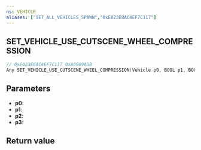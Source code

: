 ```yaml
---
ns: VEHICLE
aliases: ["SET_ALL_VEHICLES_SPAWN","0xE023E8AC4EF7C117"]
---
```

## SET_VEHICLE_USE_CUTSCENE_WHEEL_COMPRESSION

```c
// 0xE023E8AC4EF7C117 0xA0909ADB
Any SET_VEHICLE_USE_CUTSCENE_WHEEL_COMPRESSION(Vehicle p0, BOOL p1, BOOL p2, BOOL p3);
```

## Parameters
* **p0**: 
* **p1**: 
* **p2**: 
* **p3**: 

## Return value
